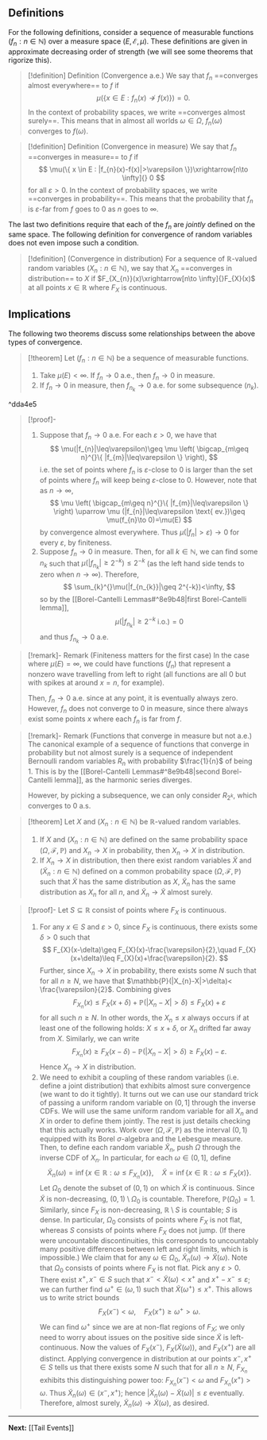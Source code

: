 ## Definitions

For the following definitions, consider a sequence of measurable functions $(f_{n}:n\in \mathbb{N})$ over a measure space $(E,\mathcal{E},\mu)$. These definitions are given in approximate decreasing order of strength (we will see some theorems that rigorize this).

> [!definition] Definition (Convergence a.e.)
> We say that $f_{n}$ ==converges almost everywhere== to $f$ if
> $$
> \mu(\{ x \in E : f_{n}(x)\not\to f(x) \})=0.
> $$
> In the context of probability spaces, we write ==converges almost surely==. This means that in almost all worlds $\omega \in\Omega$, $f_{n}(\omega)$ converges to $f(\omega)$.

> [!definition] Definition (Convergence in measure)
> We say that $f_{n}$ ==converges in measure== to $f$ if
> $$
> \mu(\{ x \in E : |f_{n}(x)-f(x)|>\varepsilon \})\xrightarrow[n\to \infty]{} 0
> $$
> for all $\varepsilon>0$. In the context of probability spaces, we write ==converges in probability==. This means that the probability that $f_{n}$ is $\varepsilon$-far from $f$ goes to $0$ as $n$ goes to $\infty$.

The last two definitions require that each of the $f_{n}$ are *jointly* defined on the same space. The following definition for convergence of random variables does not even impose such a condition.

> [!definition] (Convergence in distribution)
> For a sequence of $\mathbb{R}$-valued random variables $(X_{n}:n\in \mathbb{N})$, we say that $X_{n}$ ==converges in distribution== to $X$ if $F_{X_{n}}(x)\xrightarrow[n\to \infty]{}F_{X}(x)$ at all points $x \in \mathbb{R}$ where $F_{X}$ is continuous.

## Implications

The following two theorems discuss some relationships between the above types of convergence.

> [!theorem]
> Let $(f_{n}:n\in \mathbb{N})$ be a sequence of measurable functions.
> 
> 1. Take $\mu(E)<\infty$. If $f_{n}\to 0$ a.e., then $f_{n}\to 0$ in measure.
> 2. If $f_{n}\to 0$ in measure, then $f_{n_{k}}\to 0$ a.e. for some subsequence $(n_{k})$.

^dda4e5

> [!proof]-
> 1. Suppose that $f_{n}\to 0$ a.e. For each $\varepsilon>0$, we have that
> $$
> \mu(|f_{n}|\leq\varepsilon)\geq \mu \left( \bigcap_{m\geq n}^{}\{ |f_{m}|\leq\varepsilon \} \right),
> $$
> i.e. the set of points where $f_{n}$ is $\varepsilon$-close to $0$ is larger than the set of points where $f_{n}$ will keep being $\varepsilon$-close to $0$. However, note that as $n\to \infty$,
> $$
> \mu \left( \bigcap_{m\geq n}^{}\{ |f_{m}|\leq\varepsilon \} \right) \uparrow \mu (|f_{n}|\leq\varepsilon \text{ ev.})\geq \mu(f_{n}\to 0)=\mu(E)
> $$
> by convergence almost everywhere. Thus $\mu(|f_{n}|>\varepsilon)\to 0$ for every $\varepsilon$, by finiteness.
> 2. Suppose $f_{n}\to 0$ in measure. Then, for all $k\in \mathbb{N}$, we can find some $n_{k}$ such that $\mu(|f_{n_{k}}|\geq 2^{-k})\leq 2^{-k}$ (as the left hand side tends to zero when $n\to \infty$). Therefore,
> $$
> \sum_{k}^{}\mu(|f_{n_{k}}|\geq 2^{-k})<\infty,
> $$
> so by the [[Borel-Cantelli Lemmas#^8e9b48|first Borel-Cantelli lemma]],
> $$
> \mu(|f_{n_{k}}|\geq 2^{-k}\text{ i.o.})=0
> $$
> and thus $f_{n_{k}}\to 0$ a.e.

> [!remark]- Remark (Finiteness matters for the first case)
> In the case where $\mu(E)=\infty$, we could have functions $(f_{n})$ that represent a nonzero wave travelling from left to right (all functions are all 0 but with spikes at around $x=n$, for example).
> 
> Then, $f_{n}\to 0$ a.e. since at any point, it is eventually always zero. However, $f_{n}$ does not converge to 0 in measure, since there always exist some points $x$ where each $f_{n}$ is far from $f$.

> [!remark]- Remark (Functions that converge in measure but not a.e.)
> The canonical example of a sequence of functions that converge in probability but not almost surely is a sequence of independent Bernoulli random variables $R_{n}$ with probability $\frac{1}{n}$ of being $1$. This is by the [[Borel-Cantelli Lemmas#^8e9b48|second Borel-Cantelli lemma]], as the harmonic series diverges.
> 
> However, by picking a subsequence, we can only consider $R_{2^k}$, which converges to $0$ a.s.

> [!theorem]
> Let $X$ and $(X_{n}:n\in \mathbb{N})$ be $\mathbb{R}$-valued random variables.
> 
> 1. If $X$ and $(X_{n}:n\in \mathbb{N})$ are defined on the same probability space $(\Omega,\mathcal{F},\mathbb{P})$ and $X_{n}\to X$ in probability, then $X_{n}\to X$ in distribution.
> 2. If $X_{n}\to X$ in distribution, then there exist random variables $\tilde{X}$ and $(\tilde{X}_{n}:n\in \mathbb{N})$ defined on a common probability space $(\Omega,\mathcal{F},\mathbb{P})$ such that $\tilde{X}$ has the same distribution as $X$, $\tilde{X}_{n}$ has the same distribution as $X_{n}$ for all $n$, and $\tilde{X}_{n}\to \tilde{X}$ almost surely.

> [!proof]-
> Let $S\subseteq \mathbb{R}$ consist of points where $F_{X}$ is continuous.
> 
> 1. For any $x \in S$ and $\varepsilon>0$, since $F_{X}$ is continuous, there exists some $\delta>0$ such that
> $$
> F_{X}(x-\delta)\geq F_{X}(x)-\frac{\varepsilon}{2},\quad F_{X}(x+\delta)\leq F_{X}(x)+\frac{\varepsilon}{2}.
> $$
> Further, since $X_{n}\to X$ in probability, there exists some $N$ such that for all $n\geq N$, we have that $\mathbb{P}(|X_{n}-X|>\delta)< \frac{\varepsilon}{2}$. Combining gives
> $$
> F_{X_{n}}(x)\leq F_{X}(x+\delta)+ \mathbb{P}(|X_{n}-X|>\delta)\leq F_{X}(x)+\varepsilon
> $$
> for all such $n\geq N$. In other words, the $X_{n}\leq x$ always occurs if at least one of the following holds: $X\leq x+\delta$, or $X_{n}$ drifted far away from $X$. Similarly, we can write
> $$
> F_{X_{n}}(x)\geq F_{X}(x-\delta)-\mathbb{P}(|X_{n}-X|>\delta)\geq F_{X}(x)-\varepsilon.
> $$
> Hence $X_{n}\to X$ in distribution.
> 2. We need to exhibit a coupling of these random variables (i.e. define a joint distribution) that exhibits almost sure convergence (we want to do it tightly). It turns out we can use our standard trick of passing a uniform random variable on $(0,1]$ through the inverse CDFs. We will use the same uniform random variable for all $X_{n}$ and $X$ in order to define them jointly.
> The rest is just details checking that this actually works. Work over $(\Omega,\mathcal{F},\mathbb{P})$ as the interval $(0,1)$ equipped with its Borel $\sigma$-algebra and the Lebesgue measure. Then, to define each random variable $\tilde{X}_{n}$, push $\Omega$ through the inverse CDF of $X_{n}$. In particular, for each $\omega \in(0,1]$, define
> $$
> \tilde{X}_{n}(\omega)=\inf\{ x \in \mathbb{R}:\omega \leq F_{X_{n}}(x) \}, \quad
> \tilde{X}=\inf\{ x \in \mathbb{R} : \omega \leq F_{X}(x) \}.
> $$
> Let $\Omega_{0}$ denote the subset of $(0,1)$ on which $\tilde{X}$ is continuous. Since $\tilde{X}$ is non-decreasing, $(0,1)\setminus\Omega_{0}$ is countable. Therefore, $\mathbb{P}(\Omega_{0})=1$. Similarly, since $F_{X}$ is non-decreasing, $\mathbb{R}\setminus S$ is countable; $S$ is dense. In particular, $\Omega_{0}$ consists of points where $F_{X}$ is not flat, whereas $S$ consists of points where $F_{X}$ does not jump. (If there were uncountable discontinuities, this corresponds to uncountably many positive differences between left and right limits, which is impossible.)
> We claim that for any $\omega \in\Omega_{0}$, $\tilde{X}_{n}(\omega)\to \tilde{X}(\omega)$. Note that $\Omega_{0}$ consists of points where $F_{X}$ is not flat. Pick any $\varepsilon>0$. There exist $x^{+},x^{-}\in S$ such that $x^{-}<\tilde{X}(\omega)<x^{+}$ and $x^{+}-x^{-}\leq\varepsilon$; we can further find $\omega^{+}\in(\omega,1)$ such that $\tilde{X}(\omega^{+})\leq x^{+}$. This allows us to write strict bounds
> $$
> F_{X}(x^{-})<\omega,\quad F_{X}(x^{+})\geq\omega^{+}>\omega.
> $$
> We can find $\omega^{+}$ since we are at non-flat regions of $F_{X}$; we only need to worry about issues on the positive side since $\tilde{X}$ is left-continuous.
> Now the values of $F_{X}(x^{-})$, $F_{X}(\tilde{X}(\omega))$, and $F_{X}(x^{+})$ are all distinct. Applying convergence in distribution at our points $x^{-},x^{+}\in S$ tells us that there exists some $N$ such that for all $n\geq N$, $F_{X_{n}}$ exhibits this distinguishing power too: $F_{X_{n}}(x^{-})<\omega$ and $F_{X_{n}}(x^{+})>\omega$. Thus $\tilde{X}_{n}(\omega)\in(x^{-},x^{+})$; hence $|\tilde{X}_{n}(\omega)-\tilde{X}(\omega)|\leq\varepsilon$ eventually. Therefore, almost surely, $\tilde{X}_{n}(\omega)\to \tilde{X}(\omega)$, as desired.

---

**Next:** [[Tail Events]]